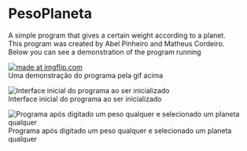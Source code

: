 # PesoPlaneta
A simple program that gives a certain weight according to a planet.</br>
This program was created by Abel Pinheiro and Matheus Cordeiro.</br>
Below you can see a demonstration of the program running</br>

<a href="https://imgflip.com/gif/1zsy95"><img src="https://i.imgflip.com/1zsy95.gif" title="made at imgflip.com"/></a></br>
Uma demonstração do programa pela gif acima </br>

![Interface inicial do programa ao ser inicializado](http://imageshack.com/a/img922/6476/1IodTJ.png?raw=true "interface inicial")<br/>
Interface inicial do programa ao ser inicializado<br/>


![Programa após digitado um peso qualquer e selecionado um planeta qualquer](http://imageshack.com/a/img922/3847/YrKbbe.png?raw=true "interface ao ser selecionado um item")<br/>
Programa após digitado um peso qualquer e selecionado um planeta qualquer

